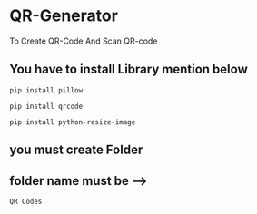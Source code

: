 # QR-Generator
To Create QR-Code And Scan QR-code


## You have to install Library mention below
```
pip install pillow
```

```
pip install qrcode
```

```
pip install python-resize-image
```

## you must create Folder
## folder name must be --> 
```
QR Codes
```

